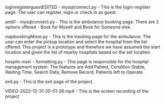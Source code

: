loginregisterguestEDITED - mysqlconnect.py - This is the login-register page. The user can register, login or check in as guest.

amb1 - mysqlconnect.py - This is the ambulance booking page. There are 2 options offered - Book for Myself and Book for Someone else.

mapbookingMove.py - This is the tracking page for the ambulance. The user can enter the pickup location and select the hospital from the list offered. This project is a prototype and therefore we have assumed the start location and given the list of nearby hospitals based on the set location.

hospito main - formatting.py - This page is responsible for the hospital management system. The features are Add Patient, Condition Stable, Waiting Time, Search Data, Remove Record, Patients left to Operate.

exit.py - This is the exit page of the project. 

VIDEO-2022-12-31-20-51-26.mp4 - This is the screen recording of the project 
